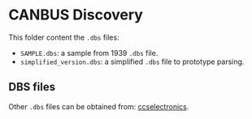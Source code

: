 # CANBUS Discovery
This folder content the ```.dbs``` files:
- ```SAMPLE.dbs```: a sample from 1939 ```.dbs``` file.
- ```simplified_version.dbs```: a simplified ```.dbs``` file to prototype parsing.

## DBS files
Other ```.dbs``` files can be obtained from: [ccselectronics](https://canlogger.csselectronics.com/canedge-getting-started/log-file-tools/).
